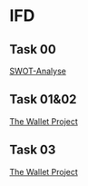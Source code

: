# IFD

<h2 id="task-00">Task 00</h2>

<p><a href="https://github.com/BusraAylin/IFD/blob/main/task0_swot.md" target="_blank">SWOT-Analyse</a></p>

<h2 id="task-001">Task 01&02</h2>

<p><a href="https://github.com/BusraAylin/IFD/blob/main/Wallet%20Project.pdf" target="_blank">The Wallet Project</a></p>

<h2 id="task-001">Task 03</h2>

<p><a href="https://github.com/BusraAylin/IFD/blob/main/nteraktive%20Datenvisualisierung_Konzept%26Moodboard.pdf" target="_blank">The Wallet Project</a></p>
